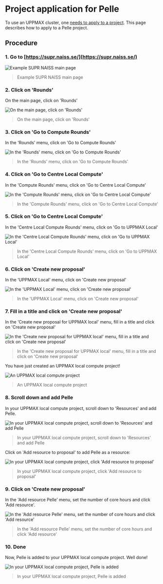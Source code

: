 # Project application for Pelle

To use an UPPMAX cluster, one [needs to apply to a project](project_apply.md).
This page describes how to apply to a Pelle project.

## Procedure

### 1. Go to [https://supr.naiss.se/](https://supr.naiss.se/)

![Example SUPR NAISS main page](./img/supr_naiss_start_click_rounds.png)

> Example SUPR NAISS main page

### 2. Click on 'Rounds'

On the main page, click on 'Rounds'

![On the main page, click on 'Rounds'](./img/supr_naiss_start_click_rounds.png)

> On the main page, click on 'Rounds'

### 3. Click on 'Go to Compute Rounds'

In the 'Rounds' menu, click on 'Go to Compute Rounds'

![In the 'Rounds' menu, click on 'Go to Compute Rounds'](./img/supr_naiss_rounds_click_go_to_naiss_sens.png)

> In the 'Rounds' menu, click on 'Go to Compute Rounds'

### 4. Click on 'Go to Centre Local Compute'

In the 'Compute Rounds' menu, click on 'Go to Centre Local Compute'

![In the 'Compute Rounds' menu, click on 'Go to Centre Local Compute'](./img/supr_compute_rounds_click_go_to_centre_local_compute.png)

> In the 'Compute Rounds' menu, click on 'Go to Centre Local Compute'

### 5. Click on 'Go to Centre Local Compute'

In the 'Centre Local Compute Rounds' menu, click on 'Go to UPPMAX Local'

![In the 'Centre Local Compute Rounds' menu, click on 'Go to UPPMAX Local'](./img/supr_centre_local_compute_rounds_click_go_to_uppmax_local.png)

> In the 'Centre Local Compute Rounds' menu, click on 'Go to UPPMAX Local'

### 6. Click on 'Create new proposal'

In the 'UPPMAX Local' menu, click on 'Create new proposal'

![In the 'UPPMAX Local' menu, click on 'Create new proposal'](./img/supr_uppmax_local_click_create_new_proposal.png)

> In the 'UPPMAX Local' menu, click on 'Create new proposal'

### 7. Fill in a title and click on 'Create new proposal'

In the 'Create new proposal for UPPMAX local' menu, fill in a title and click on 'Create new proposal'

![In the 'Create new proposal for UPPMAX local' menu, fill in a title and click on 'Create new proposal'](./img/supr_create_new_proposal_for_uppmax_local_click_create_new.png)

> In the 'Create new proposal for UPPMAX local' menu, fill in a title and click on 'Create new proposal'

You have just created an UPPMAX local compute project!

![An UPPMAX local compute project](supr_uppmax_local_project_start.png)

> An UPPMAX local compute project

### 8. Scroll down and add Pelle

In your UPPMAX local compute project, scroll down to 'Resources' and add Pelle.

![In your UPPMAX local compute project, scroll down to 'Resources' and add Pelle](./img/supr_uppmax_local_project_add_pelle.png)

> In your UPPMAX local compute project, scroll down to 'Resources' and add Pelle

Click on 'Add resource to proposal' to add Pelle as a resource:

![In your UPPMAX local compute project, click 'Add resource to proposal'](./img/supr_uppmax_local_project_add_pelle_add.png)

> In your UPPMAX local compute project, click 'Add resource to proposal'


### 9. Click on 'Create new proposal'

In the 'Add resource Pelle' menu, set the number of core hours and click 'Add resource'.

![In the 'Add resource Pelle' menu, set the number of core hours and click 'Add resource'](./img/supr_add_resource_pelle_add.png)

> In the 'Add resource Pelle' menu, set the number of core hours and click 'Add resource'

### 10. Done

Now, Pelle is added to your UPPMAX local compute project. Well done!

![In your UPPMAX local compute project, Pelle is added](./img/supr_uppmax_local_project_add_pelle.png)

> In your UPPMAX local compute project, Pelle is added
